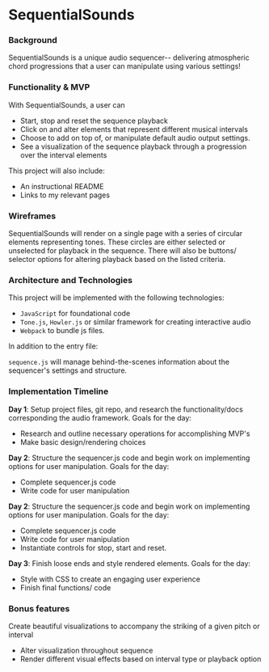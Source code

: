 # SequentialSounds

### Background

SequentialSounds is a unique audio sequencer-- delivering atmospheric chord progressions that a user can manipulate using various settings!


### Functionality & MVP  

With SequentialSounds, a user can

- Start, stop and reset the sequence playback
- Click on and alter elements that represent different musical intervals
- Choose to add on top of, or manipulate default audio output settings.
- See a visualization of the sequence playback through a progression over the interval elements

This project will also include:

- An instructional README
- Links to my relevant pages

### Wireframes

SequentialSounds will render on a single page with a series of circular elements representing tones. These circles are either selected or unselected for playback in the sequence.  There will also be buttons/ selector options for altering playback based on the listed criteria.


### Architecture and Technologies


This project will be implemented with the following technologies:

- `JavaScript` for foundational code
- `Tone.js`, `Howler.js` or similar framework for creating interactive audio
- `Webpack` to bundle js files.

In addition to the entry file:

`sequence.js` will manage behind-the-scenes information about the sequencer's settings and structure.


### Implementation Timeline

**Day 1**: Setup project files, git repo, and research the functionality/docs corresponding the audio framework. 
Goals for the day:

- Research and outline necessary operations for accomplishing MVP's
- Make basic design/rendering choices

**Day 2**: Structure the sequencer.js code and begin work on implementing options for user manipulation.
Goals for the day:

- Complete sequencer.js code
- Write code for user manipulation

**Day 2**: Structure the sequencer.js code and begin work on implementing options for user manipulation.
Goals for the day:

- Complete sequencer.js code
- Write code for user manipulation
- Instantiate controls for stop, start and reset.


**Day 3**: Finish loose ends and style rendered elements.
Goals for the day:

- Style with CSS to create an engaging user experience
- Finish final functions/ code



### Bonus features

Create beautiful visualizations to accompany the striking of a given pitch or interval

- Alter visualization throughout sequence
- Render different visual effects based on interval type or playback option
